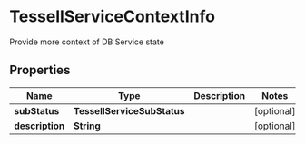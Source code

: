 

# TessellServiceContextInfo

Provide more context of DB Service state

## Properties

Name | Type | Description | Notes
------------ | ------------- | ------------- | -------------
**subStatus** | **TessellServiceSubStatus** |  |  [optional]
**description** | **String** |  |  [optional]



